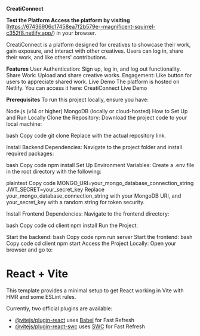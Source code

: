 **CreatiConnect**

**Test the Platform
Access the platform by visiting** [https://67436906c17458ea7f2b579e--magnificent-squirrel-c352f8.netlify.app/) in your browser.

CreatiConnect is a platform designed for creatives to showcase their work, gain exposure, and interact with other creatives. Users can log in, share their work, and like others' contributions.

**Features**
User Authentication: Sign up, log in, and log out functionality.
Share Work: Upload and share creative works.
Engagement: Like button for users to appreciate shared work.
Live Demo
The platform is hosted on Netlify. You can access it here:
CreatiConnect Live Demo

**Prerequisites**
To run this project locally, ensure you have:

Node.js (v14 or higher)
MongoDB (locally or cloud-hosted)
How to Set Up and Run Locally
Clone the Repository:
Download the project code to your local machine:

bash
Copy code
git clone <repository-url>
Replace <repository-url> with the actual repository link.

Install Backend Dependencies:
Navigate to the project folder and install required packages:

bash
Copy code
npm install
Set Up Environment Variables:
Create a .env file in the root directory with the following:

plaintext
Copy code
MONGO_URI=your_mongo_database_connection_string
JWT_SECRET=your_secret_key
Replace your_mongo_database_connection_string with your MongoDB URI, and your_secret_key with a random string for token security.

Install Frontend Dependencies:
Navigate to the frontend directory:

bash
Copy code
cd client
npm install
Run the Project:

Start the backend:
bash
Copy code
npm run server
Start the frontend:
bash
Copy code
cd client
npm start
Access the Project Locally:
Open your browser and go to:


# React + Vite

This template provides a minimal setup to get React working in Vite with HMR and some ESLint rules.

Currently, two official plugins are available:

- [@vitejs/plugin-react](https://github.com/vitejs/vite-plugin-react/blob/main/packages/plugin-react/README.md) uses [Babel](https://babeljs.io/) for Fast Refresh
- [@vitejs/plugin-react-swc](https://github.com/vitejs/vite-plugin-react-swc) uses [SWC](https://swc.rs/) for Fast Refresh

  
